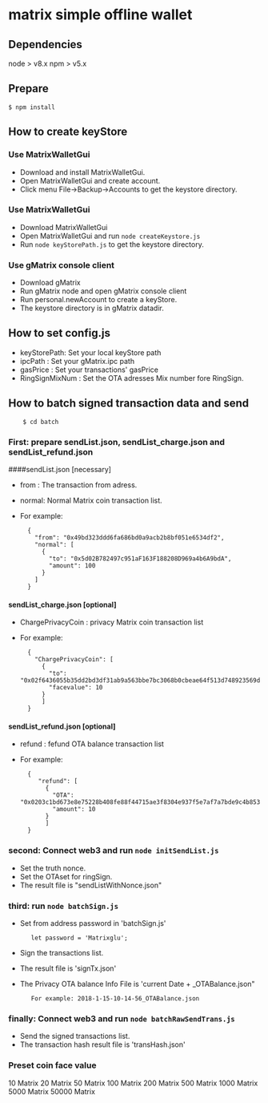 # matrix simple offline wallet

## Dependencies
   node > v8.x
   npm  > v5.x
## Prepare
    
    $ npm install
## How to create keyStore
    
 ### Use MatrixWalletGui
 
   - Download and install MatrixWalletGui.
   - Open MatrixWalletGui and create account.
   - Click menu File->Backup->Accounts to get the keystore directory.
 ### Use MatrixWalletGui
   
   - Download MatrixWalletGui
   - Open MatrixWalletGui and run `node createKeystore.js`
   - Run `node keyStorePath.js`  to get the keystore directory.
   
 ### Use gMatrix console client
 
   - Download gMatrix
   - Run gMatrix node and open gMatrix console client
   - Run personal.newAccount to create a keyStore.
   - The keystore directory is in gMatrix datadir.
## How to set config.js

   - keyStorePath:  Set your local keyStore path
   - ipcPath : Set your gMatrix.ipc path
   - gasPrice : Set your transactions' gasPrice
   - RingSignMixNum : Set the OTA adresses Mix number fore RingSign.
       
## How to batch signed transaction data and send

        $ cd batch
   ### First: prepare sendList.json, sendList_charge.json and sendList_refund.json
   
   ####sendList.json [necessary]
   
   - from : The transaction from adress.
   - normal: Normal Matrix coin transaction list.
   - For example:
   
           {
             "from": "0x49bd323ddd6fa686bd0a9acb2b8bf051e6534df2",
             "normal": [
               {
                 "to": "0x5d02B782497c951aF163F188208D969a4b6A9bdA",
                 "amount": 100
               }
             ]
           }
       
   #### sendList_charge.json [optional]
   
   - ChargePrivacyCoin : privacy Matrix coin transaction list
   - For example:
   
           {
             "ChargePrivacyCoin": [
               {
                 "to": "0x02f6436055b35dd2bd3df31ab9a563bbe7bc3068b0cbeae64f513d748923569df0035c4f0ba507c26b6aec4dc643a19d071f21e83058e819fa78a21fcb4cc36c40ad",
                 "facevalue": 10
               }
               ]
           }
           
   #### sendList_refund.json [optional]
   
   - refund : fefund OTA balance transaction list
   - For example:
   
           {
              "refund": [
                {
                  "OTA": "0x0203c1bd673e8e75228b408fe88f44715ae3f8304e937f5e7af7a7bde9c4b85395020007061a311c3c7519d9daf3156ad1aa8debc672835aa032c3ff1606f895b255",
                  "amount": 10
                }
                ]
           }
           

### second: Connect web3 and run `node initSendList.js`
       
   - Set the truth nonce.
   - Set the OTAset for ringSign.
   - The result file is "sendListWithNonce.json"
    

### third: run `node batchSign.js` 
   
   - Set from address password in 'batchSign.js'
   
            let password = 'Matrixglu';
            
   - Sign the transactions list.
   - The result file is 'signTx.json'
   - The Privacy OTA balance Info File is 'current Date + _OTABalance.json"
   
            For example: 2018-1-15-10-14-56_OTABalance.json
   
### finally: Connect web3 and run `node batchRawSendTrans.js`
   
   - Send the signed transactions list.
   - The transaction hash result file is 'transHash.json'
        

### Preset coin face value

10 Matrix
20 Matrix
50 Matrix
100 Matrix
200 Matrix
500 Matrix
1000 Matrix
5000 Matrix
50000 Matrix

